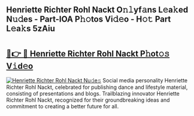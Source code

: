 ## Henriette Richter Rohl Nackt O𝚗𝚕yf𝚊ns L𝚎a𝚔ed N𝚞𝚍es - Part-IOA P𝚑𝚘tos Vi𝚍𝚎o - H𝚘𝚝 Part L𝚎a𝚔s 5zAiu

# <h2><a href="http://kf13ct.oniu.top/?m=Henriette+Richter+Rohl+Nackt">🔗👉 🔴 Henriette Richter Rohl Nackt P𝚑ot𝚘𝚜 V𝚒d𝚎o</a></h2>

[![Henriette Richter Rohl Nackt Nu𝚍e𝚜](https://i.imgur.com/0qMVB7G.gif)](http://kf13ct.oniu.top/?m=Henriette+Richter+Rohl+Nackt)
Social media personality Henriette Richter Rohl Nackt, celebrated for publishing dance and lifestyle material, consisting of presentations and blogs. Trailblazing innovator Henriette Richter Rohl Nackt, recognized for their groundbreaking ideas and commitment to creating a better future for all.  
